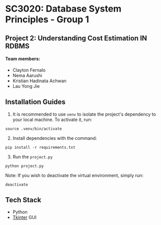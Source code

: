 # SC3020: Database System Principles - Group 1

## Project 2: Understanding Cost Estimation IN RDBMS

#### Team members:

- Clayton Fernalo
- Nema Aarushi
- Kristian Hadinata Achwan
- Lau Yong Jie

## Installation Guides

1. It is recommended to use `venv` to isolate the project's dependency to your local machine. To activate it, run:

```
source .venv/bin/activate
```

2. Install dependencies with the command:

```
pip install -r requirements.txt
```

3. Run the `project.py`

```
python project.py
```

Note:
If you wish to deactivate the virtual environment, simply run:

```
deactivate
```

## Tech Stack

- Python
- [Tkinter](https://docs.python.org/3/library/tkinter.html) GUI
